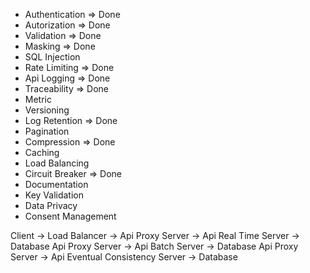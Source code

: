 
- Authentication => Done
- Autorization => Done
- Validation => Done
- Masking => Done
- SQL Injection 
- Rate Limiting => Done
- Api Logging => Done
- Traceability => Done
- Metric
- Versioning 
- Log Retention => Done
- Pagination
- Compression => Done
- Caching
- Load Balancing
- Circuit Breaker => Done
- Documentation
- Key Validation
- Data Privacy
- Consent Management


Client -> Load Balancer -> 
Api Proxy Server -> Api Real Time Server -> Database
Api Proxy Server -> Api Batch Server -> Database
Api Proxy Server -> Api Eventual Consistency Server -> Database
